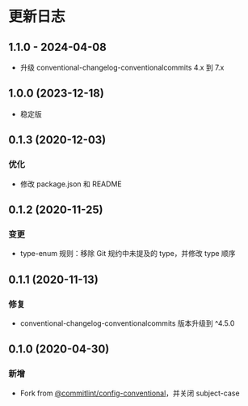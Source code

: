# 更新日志

## 1.1.0 - 2024-04-08

- 升级 conventional-changelog-conventionalcommits 4.x 到 7.x

## 1.0.0 (2023-12-18)

- 稳定版

## 0.1.3 (2020-12-03)

### 优化

- 修改 package.json 和 README

## 0.1.2 (2020-11-25)

### 变更

- type-enum 规则：移除 Git 规约中未提及的 type，并修改 type 顺序

## 0.1.1 (2020-11-13)

### 修复

- conventional-changelog-conventionalcommits 版本升级到 ^4.5.0

## 0.1.0 (2020-04-30)

### 新增

- Fork from [@commitlint/config-conventional](https://github.com/conventional-changelog/commitlint/tree/master/%40commitlint/config-conventional)，并关闭 subject-case
